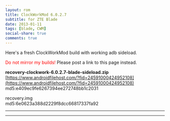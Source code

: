 ```yaml
---
layout: rom
title: ClockWorkMod 6.0.2.7
subtitle: for ZTE Blade
date: 2013-01-11
tags: [blade, CWM]
social-share: true
comments: true
---
```


Here's a fresh ClockWorkMod build with working adb sideload.

<span style="color:#FF0000;">Do not mirror my builds!</span> Please post a link to this page instead.

**recovery-clockwork-6.0.2.7-blade-sideload.zip**  
[https://www.androidfilehost.com/?fid=24591000424952108](https://www.androidfilehost.com/?fid=24591000424952108)  
md5:e409ec9fe6267394ee272748bb1c2031

recovery.img  
md5:6e0623a388d2229f8dcc66817337fa92

----
----
